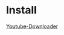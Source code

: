 # Install
[Youtube-Downloader](https://m.onestore.co.kr/mobilepoc/apps/appsDetail.omp?prodId=0000755868)
